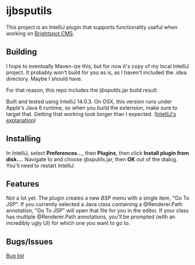 ijbsputils
==========

This project is an IntelliJ plugin that supports functionality useful when working on
[Brightspot CMS](https://github.com/perfectsense/brightspot-cms).

Building
--------
I hope to eventually Maven-ize this, but for now it's copy of my local IntelliJ project.  It probably won't build for you as
is, as I haven't included the .idea directory.  Maybe I should have.

For that reason, this repo includes the ijbsputils.jar build result.

Built and tested using IntelliJ 14.0.3.  On OSX, this version runs under Apple's Java 6 runtime, so
when you build the extension, make sure to target that.  Getting that working took longer than I
expected. ([IntelliJ's explanation](https://intellij-support.jetbrains.com/entries/23455956-Selecting-the-JDK-version-the-IDE-will-run-under))

Installing
----------
In IntelliJ, select **Preferences...**, then **Plugins**, then click **Install plugin from disk...**.
Navigate to and choose ijbsputils.jar, then **OK** out of the dialog.  You'll need to restart IntelliJ.

Features
--------
Not a lot yet.  The plugin creates a new *BSP* menu with a single item, "Go To JSP".
If you currently selected a Java class containing a @Renderer.Path annotation,
"Go To JSP" will open that file for you in the editor.  If your class has multiple
@Renderer.Path annotations, you'll be prompted (with an incredibly ugly UI) for which
one you want to go to.

Bugs/Issues
-----------
[Bug list](https://github.com/dptww1/ijbsputils/issues)
